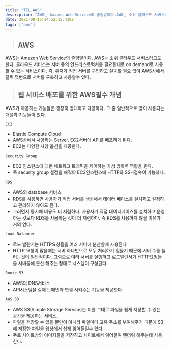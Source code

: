 ```yaml
---
title: "TIL.AWS"
description: "AWS는 Amazon Web Service의 줄임말이다.AWS는 소위 클라우드 서비스라고도 한다. 클라우드 서비스는 서버 등의 인프라스트럭쳐를 필요한대로 on demand로 사용할 수 있는 서비스이다.즉, 유저가 직접 서버를 구입하고 설치할 필요 없이 AWS상에서 클릭"
date: 2021-08-15T14:52:15.430Z
tags: ["aws"]
---
```

> ## AWS

AWS는 Amazon Web Service의 줄임말이다.
AWS는 소위 클라우드 서비스라고도 한다. 클라우드 서비스는 서버 등의 인프라스트럭쳐를 필요한대로 on demand로 사용할 수 있는 서비스이다.
즉, 유저가 직접 서버를 구입하고 설치할 필요 없이 AWS상에서 클릭 몇번으로 서버를 구축하고 사용할수 있다.

> ## 웹 서비스 배포를 위한 AWS필수 개념

AWS가 제공하는 기능들은 굉장히 방대하고 다양하다. 그 중 일반적으로 많이 사용되는 개념과 기능들이 있다.

<code>EC2</code>
- Elastic Compute Cloud
- AWS상에서 사용하는 Server. EC2서버에 API를 배포하게 된다.
- EC2는 다양한 사양 옵션을 제공한다.

<code>Security Group</code>
- EC2 인스턴스에 대한 네트워크 트래픽을 제어하는 가상 방화벽 역활을 한다.
- 즉 security group 설정을 해줘야 EC2인스턴스에 HTTP와 SSH접속이 가능하다.

<code>RDS</code>
- AWS의 database 서비스
- RDS를 사용하면 사용자가 직접 서버를 생성해서 데이터 베이스를 설치하고 설정하고 관리하지 않아도 된다.
- 그러면서 동시에 비용도 더 저렴하다. 사용자가 직접 데이터베이스를 설치하고 운영하는 것보다 RDS를 사용하는 것이 더 저렴하다. 즉,RDS를 사용하지 않을 이유가 거의 없다.

<code>Load Balancer</code>
- 로드 발란서는 HTTP요청들을 여러 서버에 분산할때 사용된다
- HTTP 요청이 많을때는 서버 하나만으로 모두 처리하기 힘들기 때문에 서버 수를 늘리는것이 일반적이다. 그럼으로 여러 서버를 실행하고 로드발란서가 HTTP요청들을 서버들에 분산 해주는 형태로 시스템이 구성된다.

<code>Route 53</code>
- AWS의 DNS서비스
- API시스템을 실제 도메인과 연결 시켜주는 기능을 제공한다.


<code>AWS S3</code>
- AWS S3(Simple Storage Service)는 이름 그대로 파일을 쉽게 저장할 수 있는 공간을 제공하는 서비스.
- 파일을 저장할 수 있을 뿐만이 아니라 파일마다 고유 주소를 부여해주기 때문에 S3에 저장한 파일을 웹상에서 쉽게 읽어들일수 있다.
- 주로 사이트상의 이미지들을 저장하고 사이트에서 읽어들여 렌더링 해주는데 사용한다.